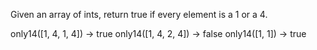 Given an array of ints, return true if every element is a 1 or a 4.

only14([1, 4, 1, 4]) → true
only14([1, 4, 2, 4]) → false
only14([1, 1]) → true